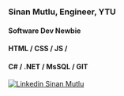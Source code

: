 ### Sinan Mutlu, Engineer, YTU
#### Software Dev Newbie
#### HTML / CSS / JS /
#### C# / .NET / MsSQL / GIT
[![Linkedin](https://i.stack.imgur.com/gVE0j.png) Sinan Mutlu](https://www.linkedin.com/in/sinan-mutlu/)
